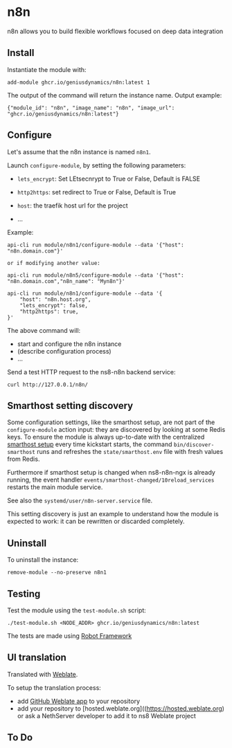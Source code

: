 # n8n
n8n allows you to build flexible workflows focused on deep data integration

## Install

Instantiate the module with:

    add-module ghcr.io/geniusdynamics/n8n:latest 1

The output of the command will return the instance name.
Output example:

    {"module_id": "n8n", "image_name": "n8n", "image_url": "ghcr.io/geniusdynamics/n8n:latest"}

## Configure

Let's assume that the n8n instance is named `n8n1`.

Launch `configure-module`, by setting the following parameters:


- `lets_encrypt`: Set LEtsecnrypt to True or False, Default is FALSE
- `http2https`: set redirect to True or False, Default is True
- `host`: the traefik host url for the project

- ...

Example:

    api-cli run module/n8n1/configure-module --data '{"host": "n8n.domain.com"}'

    or if modifying another value: 

    api-cli run module/n8n5/configure-module --data '{"host": "n8n.domain.com","n8n_name": "Myn8n"}'

    api-cli run module/n8n1/configure-module --data '{
        "host": "n8n.host.org",
        "lets_encrypt": false,
        "http2https": true,
    }'


The above command will:
- start and configure the n8n instance
- (describe configuration process)
- ...



Send a test HTTP request to the ns8-n8n backend service:

    curl http://127.0.0.1/n8n/

## Smarthost setting discovery

Some configuration settings, like the smarthost setup, are not part of the
`configure-module` action input: they are discovered by looking at some
Redis keys.  To ensure the module is always up-to-date with the
centralized [smarthost
setup](https://nethserver.github.io/ns8-core/core/smarthost/) every time
kickstart starts, the command `bin/discover-smarthost` runs and refreshes
the `state/smarthost.env` file with fresh values from Redis.

Furthermore if smarthost setup is changed when ns8-n8n-ngx is already
running, the event handler `events/smarthost-changed/10reload_services`
restarts the main module service.

See also the `systemd/user/n8n-server.service` file.

This setting discovery is just an example to understand how the module is
expected to work: it can be rewritten or discarded completely.

## Uninstall

To uninstall the instance:

    remove-module --no-preserve n8n1

## Testing

Test the module using the `test-module.sh` script:


    ./test-module.sh <NODE_ADDR> ghcr.io/geniusdynamics/n8n:latest

The tests are made using [Robot Framework](https://robotframework.org/)

## UI translation

Translated with [Weblate](https://hosted.weblate.org/projects/ns8/).

To setup the translation process:

- add [GitHub Weblate app](https://docs.weblate.org/en/latest/admin/continuous.html#github-setup) to your repository
- add your repository to [hosted.weblate.org]((https://hosted.weblate.org) or ask a NethServer developer to add it to ns8 Weblate project

## To Do

